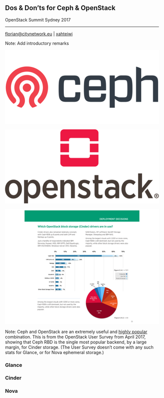 ## Dos & Don’ts for Ceph & OpenStack

OpenStack Summit Sydney 2017

* * *
[florian@citynetwork.eu]() | [xahteiwi](https://twitter.com/xahteiwi)

Note: Add introductory remarks


![Ceph logo](images/ceph-logo.svg)


![OpenStack logo](images/openstack-logo.svg)


![April 2017 OpenStack User Survey results for Cinder](images/survey-cinder.svg)

Note: Ceph and OpenStack are an extremely useful and
[highly popular](https://www.openstack.org/assets/survey/April2017SurveyReport.pdf)
combination. This is from the OpenStack User Survey from April 2017,
showing that Ceph RBD is the single most popular backend, by a large
margin, for Cinder storage. (The User Survey doesn’t come with any
such stats for Glance, or for Nova ephemeral storage.)


### Glance
### Cinder
### Nova
